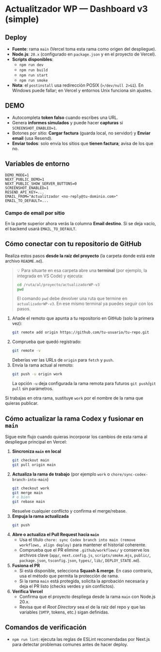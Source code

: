 # Actualitzador WP — Dashboard v3 (simple)

## Deploy
- **Fuente**: rama `main` (Vercel toma esta rama como origen del despliegue).
- **Node.js**: `20.x` (configurado en `package.json` y en el proyecto de Vercel).
- **Scripts disponibles**:
  - `npm run dev`
  - `npm run build`
  - `npm run start`
  - `npm run smoke`
- **Nota**: el `postinstall` usa redirección POSIX (`>/dev/null 2>&1`). En Windows puede fallar; en Vercel y entornos Unix funciona sin ajustes.

## DEMO
- Autocompleta **token falso** cuando escribes una URL.
- Genera **informes simulados** y puede hacer **capturas** si `SCREENSHOT_ENABLED=1`.
- Botones por sitio: **Cargar factura** (guarda local, no servidor) y **Enviar email** (usa Resend).
- **Enviar todos**: solo envía los sitios que **tienen factura**; avisa de los que no.

## Variables de entorno
```
DEMO_MODE=1
NEXT_PUBLIC_DEMO=1
NEXT_PUBLIC_SHOW_SERVER_BUTTONS=0
SCREENSHOT_ENABLED=1
RESEND_API_KEY=...
EMAIL_FROM="Actualitzador <no-reply@tu-dominio.com>"
EMAIL_TO_DEFAULT=...
```

### Campo de email por sitio
En la parte superior ahora verás la columna **Email destino**. Si se deja vacío, el backend usará `EMAIL_TO_DEFAULT`.

## Cómo conectar con tu repositorio de GitHub
Realiza estos pasos **desde la raíz del proyecto** (la carpeta donde está este archivo `README.md`).

> 💡 Para situarte en esa carpeta abre una **terminal** (por ejemplo, la integrada en VS Code) y ejecuta:
> ```bash
> cd /ruta/al/proyecto/actualizadorWP-v3
> pwd
> ```
> El comando `pwd` debe devolver una ruta que termine en `actualizadorWP-v3`. En ese mismo terminal ya puedes seguir con los pasos.

1. Añade el remoto que apunta a tu repositorio en GitHub (solo la primera vez):
   ```bash
   git remote add origin https://github.com/tu-usuario/tu-repo.git
   ```
2. Comprueba que quedó registrado:
   ```bash
   git remote -v
   ```
   Deberías ver las URLs de `origin` para `fetch` y `push`.
3. Envía la rama actual al remoto:
   ```bash
   git push -u origin work
   ```
   La opción `-u` deja configurada la rama remota para futuros `git push`/`git pull` sin parámetros.

Si trabajas en otra rama, sustituye `work` por el nombre de la rama que quieras publicar.

## Cómo actualizar la rama Codex y fusionar en `main`
Sigue este flujo cuando quieras incorporar los cambios de esta rama al despliegue principal en Vercel:

1. **Sincroniza `main` en local**
   ```bash
   git checkout main
   git pull origin main
   ```
2. **Actualiza la rama de trabajo** (por ejemplo `work` o `chore/sync-codex-branch-into-main`)
   ```bash
   git checkout work
   git merge main
   # o bien
   git rebase main
   ```
   Resuelve cualquier conflicto y confirma el merge/rebase.
3. **Empuja la rama actualizada**
   ```bash
   git push
   ```
4. **Abre o actualiza el Pull Request hacia `main`**
   - Usa el título `chore: sync Codex branch into main (remove workflows, align deploy)` para mantener el historial coherente.
   - Comprueba que el PR elimine `.github/workflows/` y conserve los archivos clave (`app/`, `next.config.js`, `scripts/smoke.mjs`, `public/`, `package.json`, `tsconfig.json`, `types/`, `lib/`, `DEPLOY_STATE.md`).
5. **Fusiona el PR**
   - Si está disponible, selecciona **Squash & merge**. En caso contrario, usa el método que permita la protección de rama.
   - Si la rama `main` está protegida, solicita la aprobación necesaria y deja el PR listo (checks verdes y sin conflictos).
6. **Verifica Vercel**
   - Confirma que el proyecto despliega desde la rama `main` con Node.js 20.x.
   - Revisa que el *Root Directory* sea el de la raíz del repo y que las variables (`SMTP`, tokens, etc.) sigan definidas.

## Comandos de verificación
- `npm run lint`: ejecuta las reglas de ESLint recomendadas por Next.js para detectar problemas comunes antes de hacer deploy.

